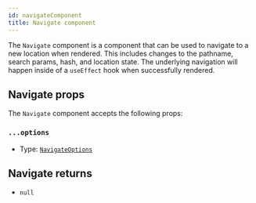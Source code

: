 ```yaml
---
id: navigateComponent
title: Navigate component
---
```


The `Navigate` component is a component that can be used to navigate to a new location when rendered. This includes changes to the pathname, search params, hash, and location state. The underlying navigation will happen inside of a `useEffect` hook when successfully rendered.

## Navigate props

The `Navigate` component accepts the following props:

### `...options`

- Type: [`NavigateOptions`](./NavigateOptionsType.md)

## Navigate returns

- `null`
